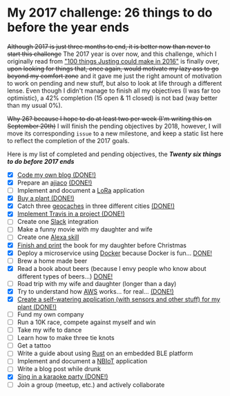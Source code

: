 # My 2017 challenge: 26 things to do before the year ends

~~Although 2017 is just three months to end, it is better now than never to start this challenge~~ The 2017 year is over now, and this challenge, which I originally read from ["100 things Justing could make in 2016"](https://docs.google.com/document/d/16gVonXDjdvlj6yBP-hOmbktugZ3-QkLOw_nhRN9xlUs/edit) is finally over, ~~upon looking for things that, once again, would motivate my lazy ass to go beyond my comfort zone~~ and it gave me just the right amount of motivation to work on pending and new stuff, but also to look at life through a different lense.  Even though I didn't manage to finish all my objectives (I was far too optimistic), a 42% completion (15 open & 11 closed) is not bad (way better than my usual 0%).

~~Why 26? because I hope to do at least two per week (I'm writing this on September 20th)~~ I will finish the pending objectives by 2018, however, I will move its corresponding `issue` to a new milestone, and keep a static list here to reflect the completion of the 2017 goals.

Here is my list of completed and pending objectives, the ***Twenty six things to do before 2017 ends***

- [X] [Code my own blog (DONE!)](https://github.com/alignan/argos-library)
- [X] Prepare an [ajiaco](https://en.wikipedia.org/wiki/Ajiaco) [(DONE!)](https://alignan.github.io/post/making-an-ajiaco/)
- [ ] Implement and document a [LoRa](https://www.lora-alliance.org) application 
- [X] [Buy a plant (DONE!)](https://alignan.github.io/post/my-new-bonsai/)
- [X] Catch three [geocaches](https://www.geocaching.com/play) in three different cities [(DONE!)](https://alignan.github.io/post/my-latest-geocaches/)
- [X] [Implement Travis in a project (DONE!)](https://alignan.github.io/2017/10/02/deploy-hugo-to-github/)
- [ ] Create one [Slack](https://slack.com) integration
- [ ] Make a funny movie with my daughter and wife
- [ ] Create one [Alexa skill](https://www.amazon.com/b?node=13727921011)
- [X] [Finish and print](https://github.com/alignan/cuento-erin-y-poki) the book for my daughter before Christmas
- [X] Deploy a microservice using [Docker](https://www.docker.com) because Docker is fun... [DONE!](https://alignan.github.io/post/monitoring-plant-resin-io/)
- [ ] Brew a home made beer
- [X] Read a book about beers (because I envy people who know about different types of beers...) [DONE!](https://alignan.github.io/post/a-book-about-beers/)
- [ ] Road trip with my wife and daughter (longer than a day)
- [X] Try to understand how [AWS](https://aws.amazon.com) works... for real... [(DONE!)](https://www.udemy.com/aws-concepts/learn/v4/content)
- [X] [Create a self-watering application (with sensors and other stuff) for my plant (DONE!)](https://alignan.github.io/post/monitoring-plant-resin-io/)
- [ ] Fund my own company
- [ ] Run a 10K race, compete against myself and win
- [ ] Take my wife to dance
- [ ] Learn how to make three tie knots
- [ ] Get a tattoo
- [ ] Write a guide about using [Rust](https://www.rust-lang.org/en-US/) on an embedded BLE platform
- [ ] Implement and document a [NBIoT](https://en.wikipedia.org/wiki/NarrowBand_IOT) application
- [ ] Write a blog post while drunk
- [X] [Sing in a karaoke party (DONE!)](https://alignan.github.io/post/karaoke/)
- [ ] Join a group (meetup, etc.) and actively collaborate
